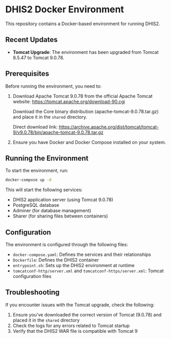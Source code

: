 # DHIS2 Docker Environment

This repository contains a Docker-based environment for running DHIS2.

## Recent Updates

- **Tomcat Upgrade**: The environment has been upgraded from Tomcat 8.5.47 to Tomcat 9.0.78.

## Prerequisites

Before running the environment, you need to:

1. Download Apache Tomcat 9.0.78 from the official Apache Tomcat website:
   https://tomcat.apache.org/download-90.cgi

   Download the Core binary distribution (apache-tomcat-9.0.78.tar.gz) and place it in the `shared` directory.
   
   Direct download link:
   https://archive.apache.org/dist/tomcat/tomcat-9/v9.0.78/bin/apache-tomcat-9.0.78.tar.gz

2. Ensure you have Docker and Docker Compose installed on your system.

## Running the Environment

To start the environment, run:

```bash
docker-compose up -d
```

This will start the following services:
- DHIS2 application server (using Tomcat 9.0.78)
- PostgreSQL database
- Adminer (for database management)
- Sharer (for sharing files between containers)

## Configuration

The environment is configured through the following files:
- `docker-compose.yaml`: Defines the services and their relationships
- `Dockerfile`: Defines the DHIS2 container
- `entrypoint.sh`: Sets up the DHIS2 environment at runtime
- `tomcatconf-http/server.xml` and `tomcatconf-https/server.xml`: Tomcat configuration files

## Troubleshooting

If you encounter issues with the Tomcat upgrade, check the following:
1. Ensure you've downloaded the correct version of Tomcat (9.0.78) and placed it in the `shared` directory
2. Check the logs for any errors related to Tomcat startup
3. Verify that the DHIS2 WAR file is compatible with Tomcat 9